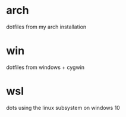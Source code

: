 # arch
dotfiles from my arch installation

# win
dotfiles from windows + cygwin

# wsl
dots using the linux subsystem on windows 10
